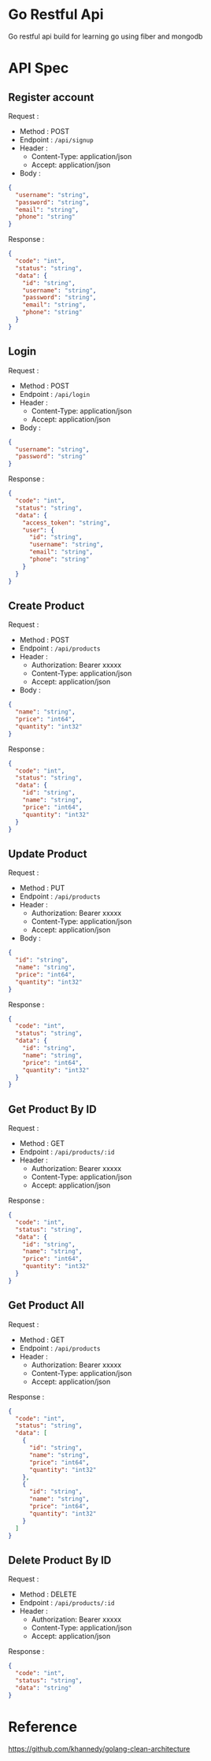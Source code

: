 # Go Restful Api

Go restful api build for learning go using fiber and mongodb

# API Spec

## Register account

Request :

- Method : POST
- Endpoint : `/api/signup`
- Header :
    - Content-Type: application/json
    - Accept: application/json
- Body :

```json 
{
  "username": "string",
  "password": "string",
  "email": "string",
  "phone": "string"
}
```

Response :

```json 
{
  "code": "int",
  "status": "string",
  "data": {
    "id": "string",
    "username": "string",
    "password": "string",
    "email": "string",
    "phone": "string"
  }
}
```

## Login

Request :

- Method : POST
- Endpoint : `/api/login`
- Header :
    - Content-Type: application/json
    - Accept: application/json
- Body :

```json 
{
  "username": "string",
  "password": "string"
}
```

Response :

```json 
{
  "code": "int",
  "status": "string",
  "data": {
    "access_token": "string",
    "user": {
      "id": "string",
      "username": "string",
      "email": "string",
      "phone": "string"
    }
  }
}
```

## Create Product

Request :

- Method : POST
- Endpoint : `/api/products`
- Header :
    - Authorization: Bearer xxxxx
    - Content-Type: application/json
    - Accept: application/json
- Body :

```json
{
  "name": "string",
  "price": "int64",
  "quantity": "int32"
}
```

Response :

```json
{
  "code": "int",
  "status": "string",
  "data": {
    "id": "string",
    "name": "string",
    "price": "int64",
    "quantity": "int32"
  }
}
```

## Update Product

Request :

- Method : PUT
- Endpoint : `/api/products`
- Header :
    - Authorization: Bearer xxxxx
    - Content-Type: application/json
    - Accept: application/json
- Body :

```json
{
  "id": "string",
  "name": "string",
  "price": "int64",
  "quantity": "int32"
}
```

Response :

```json
{
  "code": "int",
  "status": "string",
  "data": {
    "id": "string",
    "name": "string",
    "price": "int64",
    "quantity": "int32"
  }
}
```

## Get Product By ID

Request :

- Method : GET
- Endpoint : `/api/products/:id`
- Header :
    - Authorization: Bearer xxxxx
    - Content-Type: application/json
    - Accept: application/json

Response :

```json
{
  "code": "int",
  "status": "string",
  "data": {
    "id": "string",
    "name": "string",
    "price": "int64",
    "quantity": "int32"
  }
}
```

## Get Product All

Request :

- Method : GET
- Endpoint : `/api/products`
- Header :
    - Authorization: Bearer xxxxx
    - Content-Type: application/json
    - Accept: application/json

Response :

```json
{
  "code": "int",
  "status": "string",
  "data": [
    {
      "id": "string",
      "name": "string",
      "price": "int64",
      "quantity": "int32"
    },
    {
      "id": "string",
      "name": "string",
      "price": "int64",
      "quantity": "int32"
    }
  ]
}
```

## Delete Product By ID

Request :

- Method : DELETE
- Endpoint : `/api/products/:id`
- Header :
    - Authorization: Bearer xxxxx
    - Content-Type: application/json
    - Accept: application/json

Response :

```json
{
  "code": "int",
  "status": "string",
  "data": "string"
}
```

# Reference

https://github.com/khannedy/golang-clean-architecture
